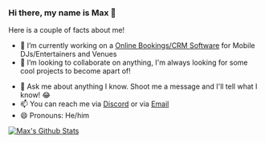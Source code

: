 ### Hi there, my name is Max 👋

<!--
**thatmaxplayle/thatmaxplayle** is a ✨ _special_ ✨ repository because its `README.md` (this file) appears on your GitHub profile.
-->



Here is a couple of facts about me!

- 🔭 I’m currently working on a [Online Bookings/CRM Software](https://beta.entermanager.maxplayledev.org) for Mobile DJs/Entertainers and Venues 
- 👯 I’m looking to collaborate on anything, I'm always looking for some cool projects to become apart of!
<!-- - 🤔 I’m looking for help with --> 
- 💬 Ask me about anything I know. Shoot me a message and I'll tell what I know! 😂
- 📫 You can reach me via [Discord](https://dsc.gg/maxshangout) or via [Email](mailto:max@maxplayledev.com)
- 😄 Pronouns: He/him

[![Max's Github Stats](https://github-readme-stats.vercel.app/api?username=thatmaxplayle)](https://github.com/thatmaxplayle)
